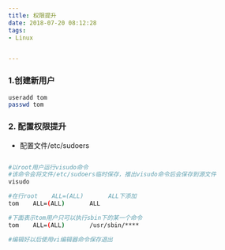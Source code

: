 ```yaml
---
title: 权限提升
date: 2018-07-20 08:12:28
tags:
- Linux


---
```


### 1.创建新用户

```bash
useradd tom
passwd tom
```
<!--more-->
### 2. 配置权限提升

- 配置文件/etc/sudoers

```bash

#以root用户运行visudo命令
#该命令会将文件/etc/sudoers临时保存，推出visudo命令后会保存到源文件
visudo

#在行root    ALL=(ALL)       ALL下添加
tom    ALL=(ALL)       ALL

#下面表示tom用户只可以执行sbin下的某一个命令
tom    ALL=(ALL)       /usr/sbin/****

#编辑好以后使用vi编辑器命令保存退出
```
